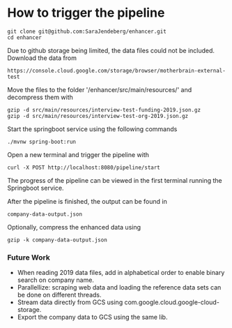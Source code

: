# How to trigger the pipeline
```
git clone git@github.com:SaraJendeberg/enhancer.git
cd enhancer
```
Due to github storage being limited, the data files could not be included. Download the data from 
```
https://console.cloud.google.com/storage/browser/motherbrain-external-test
```
Move the files to the folder '/enhancer/src/main/resources/' and decompress them with
```
gzip -d src/main/resources/interview-test-funding-2019.json.gz
gzip -d src/main/resources/interview-test-org-2019.json.gz
```

Start the springboot service using the following commands
```
./mvnw spring-boot:run
```
Open a new terminal and trigger the pipeline with 
```
curl -X POST http://localhost:8080/pipeline/start
```
The progress of the pipeline can be viewed in the first terminal running the Springboot service. 

After the pipeline is finished, the output can be found in
```
company-data-output.json
``` 

Optionally, compress the enhanced data using
```
gzip -k company-data-output.json
```

### Future Work
- When reading 2019 data files, add in alphabetical order to enable binary search on company name.
- Parallellize: scraping web data and loading the reference data sets can be done on different threads.
- Stream data directly from GCS using com.google.cloud.google-cloud-storage.
- Export the company data to GCS using the same lib. 
